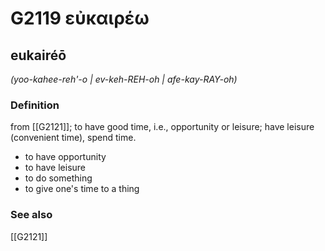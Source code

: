# G2119 εὐκαιρέω

## eukairéō

_(yoo-kahee-reh'-o | ev-keh-REH-oh | afe-kay-RAY-oh)_

### Definition

from [[G2121]]; to have good time, i.e., opportunity or leisure; have leisure (convenient time), spend time.

- to have opportunity
- to have leisure
- to do something
- to give one's time to a thing

### See also

[[G2121]]

